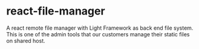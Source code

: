 # react-file-manager
A react remote file manager with Light Framework as back end file system. This is one of the admin tools that our customers manage their static files on shared host.
